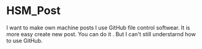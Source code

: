 # HSM_Post
I want to make own machine posts
I use GitHub file control softwear. It is more easy create new post.
You can do it .
But I can't still understarnd how to use GitHub.

